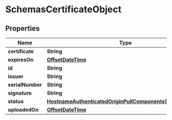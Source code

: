 # SchemasCertificateObject

## Properties
Name | Type | Description | Notes
------------ | ------------- | ------------- | -------------
**certificate** | **String** |  |  [optional]
**expiresOn** | [**OffsetDateTime**](OffsetDateTime.md) |  |  [optional]
**id** | **String** |  |  [optional]
**issuer** | **String** |  |  [optional]
**serialNumber** | **String** |  |  [optional]
**signature** | **String** |  |  [optional]
**status** | [**HostnameAuthenticatedOriginPullComponentsSchemasStatus**](HostnameAuthenticatedOriginPullComponentsSchemasStatus.md) |  |  [optional]
**uploadedOn** | [**OffsetDateTime**](OffsetDateTime.md) |  |  [optional]
